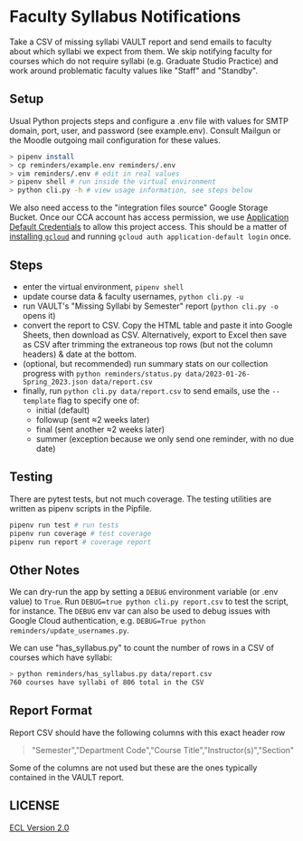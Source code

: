 # Faculty Syllabus Notifications

Take a CSV of missing syllabi VAULT report and send emails to faculty about which syllabi we expect from them. We skip notifying faculty for courses which do not require syllabi (e.g. Graduate Studio Practice) and work around problematic faculty values like "Staff" and "Standby".

## Setup

Usual Python projects steps and configure a .env file with values for SMTP domain, port, user, and password (see example.env). Consult Mailgun or the Moodle outgoing mail configuration for these values.

```sh
> pipenv install
> cp reminders/example.env reminders/.env
> vim reminders/.env # edit in real values
> pipenv shell # run inside the virtual environment
> python cli.py -h # view usage information, see steps below
```

We also need access to the "integration files source" Google Storage Bucket. Once our CCA account has access permission, we use [Application Default Credentials](https://cloud.google.com/docs/authentication/provide-credentials-adc) to allow this project access. This should be a matter of [installing `gcloud`](https://cloud.google.com/sdk/docs/install) and running `gcloud auth application-default login` once.

## Steps

- enter the virtual environment, `pipenv shell`
- update course data & faculty usernames, `python cli.py -u`
- run VAULT's "Missing Syllabi by Semester" report (`python cli.py -o` opens it)
- convert the report to CSV. Copy the HTML table and paste it into Google Sheets, then download as CSV. Alternatively, export to Excel then save as CSV after trimming the extraneous top rows (but not the column headers) & date at the bottom.
- (optional, but recommended) run summary stats on our collection progress with `python reminders/status.py data/2023-01-26-Spring_2023.json data/report.csv`
- finally, run `python cli.py data/report.csv` to send emails, use the `--template` flag to specify one of:
  - initial (default)
  - followup (sent ≈2 weeks later)
  - final (sent another ≈2 weeks later)
  - summer (exception because we only send one reminder, with no due date)

## Testing

There are pytest tests, but not much coverage. The testing utilities are written as pipenv scripts in the Pipfile.

```sh
pipenv run test # run tests
pipenv run coverage # test coverage
pipenv run report # coverage report
```

## Other Notes

We can dry-run the app by setting a `DEBUG` environment variable (or .env value) to `True`. Run `DEBUG=true python cli.py report.csv` to test the script, for instance. The `DEBUG` env var can also be used to debug issues with Google Cloud authentication, e.g. `DEBUG=True python reminders/update_usernames.py`.

We can use "has_syllabus.py" to count the number of rows in a CSV of courses which have syllabi:

```sh
> python reminders/has_syllabus.py data/report.csv
760 courses have syllabi of 806 total in the CSV
```

## Report Format

Report CSV should have the following columns with this exact header row

> "Semester","Department Code","Course Title","Instructor(s)","Section"

Some of the columns are not used but these are the ones typically contained in the VAULT report.

## LICENSE

[ECL Version 2.0](https://opensource.org/licenses/ECL-2.0)
